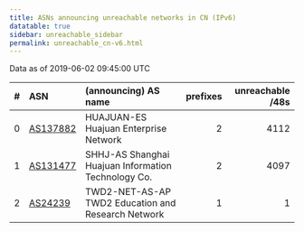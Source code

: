 ```yaml
---
title: ASNs announcing unreachable networks in CN (IPv6)
datatable: true
sidebar: unreachable_sidebar
permalink: unreachable_cn-v6.html
---
```


Data as of 2019-06-02 09:45:00 UTC


<div class="datatable-begin"></div>

|   # | ASN                                      | (announcing) AS name                                |   prefixes |   unreachable /48s |
|----:|:-----------------------------------------|:----------------------------------------------------|-----------:|-------------------:|
|   0 | [AS137882](unreachable_AS137882-v6.html) | HUAJUAN-ES Huajuan Enterprise Network               |          2 |               4112 |
|   1 | [AS131477](unreachable_AS131477-v6.html) | SHHJ-AS Shanghai Huajuan Information Technology Co. |          2 |               4097 |
|   2 | [AS24239](unreachable_AS24239-v6.html)   | TWD2-NET-AS-AP TWD2 Education and Research Network  |          1 |                  1 |

<div class="datatable-end"></div>